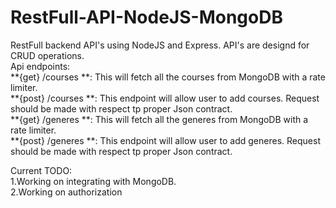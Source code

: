 # RestFull-API-NodeJS-MongoDB
RestFull backend API's using NodeJS and Express. API's are designd for CRUD operations.  <br />
Api endpoints:  <br />
**{get} /courses **: This will fetch all the courses from MongoDB with a rate limiter.  <br />
**{post} /courses **: This endpoint will allow user to add courses. Request should be made with respect tp proper Json contract.<br />
**{get} /generes **: This will fetch all the generes from MongoDB with a rate limiter.  <br />
**{post} /generes **: This endpoint will allow user to add generes. Request should be made with respect tp proper Json contract.<br />


Current TODO: <br />
1.Working on integrating with MongoDB.  <br />
2.Working on authorization <br />

